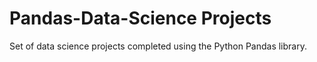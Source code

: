 # Pandas-Data-Science Projects
Set of data science projects completed using the Python Pandas library.
